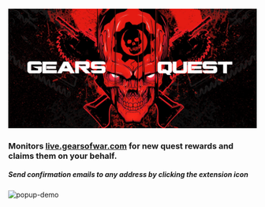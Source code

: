 ![logo](https://github.com/TheanosLearning/GearsQuest/raw/master/images/gears-quest-logo.png)

### Monitors [live.gearsofwar.com](http://live.gearsofwar.com/) for new quest rewards and claims them on your behalf.

##### Send confirmation emails to any address by clicking the extension icon
![popup-demo](https://media.giphy.com/media/zeKBFQXfuO7ba/giphy.gif)
